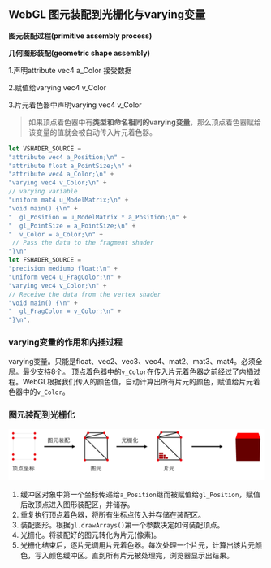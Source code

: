 ## WebGL 图元装配到光栅化与varying变量

**图元装配过程(primitive assembly process)**

**几何图形装配(geometric shape assembly)**

1.声明attribute vec4 a_Color 接受数据

2.赋值给varying vec4 v_Color

3.片元着色器中声明varying vec4 v_Color

> 如果顶点着色器中有**类型和命名相同的varying变量**，那么顶点着色器赋给该变量的值就会被自动传入片元着色器。


```javascript
let VSHADER_SOURCE = 
"attribute vec4 a_Position;\n" +
"attribute float a_PointSize;\n" +
"attribute vec4 a_Color;\n" +
"varying vec4 v_Color;\n" + 
// varying variable
"uniform mat4 u_ModelMatrix;\n" +
"void main() {\n" +
"  gl_Position = u_ModelMatrix * a_Position;\n" +
"  gl_PointSize = a_PointSize;\n" +
"  v_Color = a_Color;\n" +
 // Pass the data to the fragment shader
"}\n"
let FSHADER_SOURCE = 
"precision mediump float;\n" +
"uniform vec4 u_FragColor;\n" +
"varying vec4 v_Color;\n" + 
// Receive the data from the vertex shader
"void main() {\n" +
"  gl_FragColor = v_Color;\n" +
"}\n",
```

### varying变量的作用和内插过程
varying变量。只能是float、vec2、vec3、vec4、mat2、mat3、mat4。必须全局。最少支持8个。
顶点着色器中的```v_Color```在传入片元着色器之前经过了内插过程。WebGL根据我们传入的颜色值，自动计算出所有片元的颜色，赋值给片元着色器中的```v_Color```。

### 图元装配到光栅化

![绘制过程](./img/shader.png)


1. 缓冲区对象中第一个坐标传递给```a_Position```继而被赋值给```gl_Position```，赋值后改顶点进入图形装配区，并储存。
2. 重复执行顶点着色器，将所有坐标点传入并存储在装配区。
3. 装配图形。根据```gl.drawArrays()```第一个参数决定如何装配顶点。
4. 光栅化。将装配好的图元转化为片元(像素)。
5. 光栅化结束后，逐片元调用片元着色器。每次处理一个片元，计算出该片元颜色，写入颜色缓冲区。直到所有片元被处理完，浏览器显示出结果。